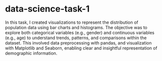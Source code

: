 # data-science-task-1
In this task, I created visualizations to represent the distribution of population data using bar charts and histograms. The objective was to explore both categorical variables (e.g., gender) and continuous variables (e.g., age) to understand trends, patterns, and comparisons within the dataset. This involved data preprocessing with pandas, and visualization with Matplotlib and Seaborn, enabling clear and insightful representation of demographic information.
